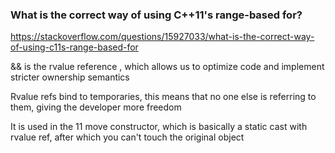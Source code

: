 ### What is the correct way of using C++11's range-based for?

https://stackoverflow.com/questions/15927033/what-is-the-correct-way-of-using-c11s-range-based-for


&& is the rvalue reference , which allows us to optimize code and implement stricter ownership semantics

Rvalue refs bind to temporaries, this means that no one else is referring to them, giving the developer more freedom

It is used in the 11 move constructor, which is basically a static cast with rvalue ref, after which you can't touch the original object